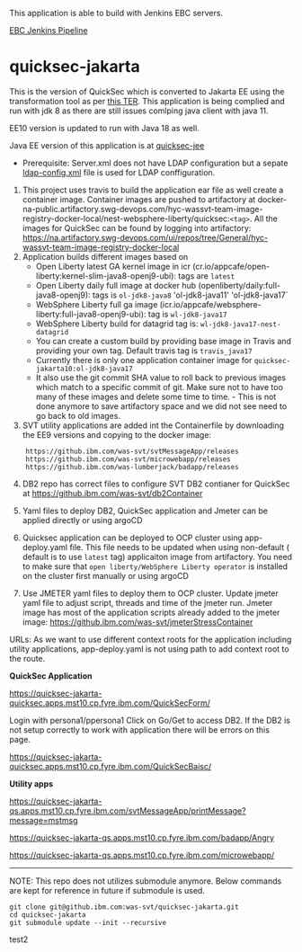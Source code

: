 This application is able to build with Jenkins EBC servers.

[EBC Jenkins Pipeline](https://libh-proxy1.fyre.ibm.com/cognitive-dev/pipelineList.html?weeks=4&group=WAS-SVT)


# quicksec-jakarta
This is the version of QuickSec which is converted to Jakarta EE using the transformation tool as per [this TER](https://github.ibm.com/websphere/system-test/issues/403). This application is being complied and run with jdk 8 as there are still issues comlping java client with java 11. 

EE10 version is updated to run with Java 18 as well.

Java EE version of this application is at [quicksec-jee](https://github.ibm.com/was-svt/quicksec-jee)
 
 * Prerequisite: 
   Server.xml does not have LDAP configuration but a sepate [ldap-config.xml](https://github.ibm.com/was-svt/quicksec-jakarta/blob/main/config/ldap-config.xml) file is used for LDAP conffiguration. 

1. This project uses travis to build the application ear file as well create a container image. Container images are pushed to artifactory at docker-na-public.artifactory.swg-devops.com/hyc-wassvt-team-image-registry-docker-local/nest-websphere-liberty/quicksec:`<tag>`. All the images for QuickSec can be found by logging into artifactory: https://na.artifactory.swg-devops.com/ui/repos/tree/General/hyc-wassvt-team-image-registry-docker-local
3. Application builds different images based on 
   *  Open Liberty latest GA kernel image in icr (cr.io/appcafe/open-liberty:kernel-slim-java8-openj9-ubi): tags are `latest`
   *  Open Liberty daily full image at docker hub (openliberty/daily:full-java8-openj9): tags is `ol-jdk8-java8` 'ol-jdk8-java11' 'ol-jdk8-java17`
   *  WebSphere Liberty full ga image (icr.io/appcafe/websphere-liberty:full-java8-openj9-ubi): tag is `wl-jdk8-java17`
   *  WebSphere Liberty build for datagrid tag is: `wl-jdk8-java17-nest-datagrid`
   *  You can create a custom build by providing base image in Travis and providing your own tag. Default travis tag is `travis_java17`
   * Currently there is only one application container image for `quicksec-jakarta10:ol-jdk8-java17` 
   *  It also use the git commit SHA value to roll back to previous images which match to a specific commit of git. Make sure not to have too many of these images and delete some time to time. - This is not done anymore to save artifactory space and we did not see need to go back to old images.
4. SVT utility applications are added int the Containerfile by downloading the EE9 versions and copying to the docker image:

```
    https://github.ibm.com/was-svt/svtMessageApp/releases
    https://github.ibm.com/was-svt/microwebapp/releases
    https://github.ibm.com/was-lumberjack/badapp/releases
```
 4. DB2 repo has correct files to configure SVT DB2 contianer for QuickSec at https://github.ibm.com/was-svt/db2Container
 
 5. Yaml files to deploy DB2, QuickSec application and Jmeter can be applied directly or using argoCD
 
 6. Quicksec application can be deployed to OCP cluster using app-deploy.yaml file. This file needs to be updated when using non-default ( default is to use `latest` tag) applicaiton image from artifactory. You need to make sure that `open liberty/WebSphere Liberty operator` is installed on the cluster first manually or using argoCD
  
 7. Use JMETER yaml files to deploy them to OCP cluster. Update jmeter yaml file to adjust script, threads and time of the jmeter run. Jmeter image has most of the application scripts already added to the jmeter image: https://github.ibm.com/was-svt/jmeterStressContainer

URLs: As we want to use different context roots for the application including utility applications, app-deploy.yaml is not using path to add context root to the route. 

**QuickSec Application**

https://quicksec-jakarta-quicksec.apps.mst10.cp.fyre.ibm.com/QuickSecForm/

Login with persona1/ppersona1
Click on Go/Get to access DB2. If the DB2 is not setup correctly to work with application there will be errors on this page.

https://quicksec-jakarta-quicksec.apps.mst10.cp.fyre.ibm.com/QuickSecBaisc/

**Utility apps**

   https://quicksec-jakarta-qs.apps.mst10.cp.fyre.ibm.com/svtMessageApp/printMessage?message=mstmsg

   https://quicksec-jakarta-qs.apps.mst10.cp.fyre.ibm.com/badapp/Angry

   https://quicksec-jakarta-qs.apps.mst10.cp.fyre.ibm.com/microwebapp/


---------

NOTE: This repo does not utilizes submodule anymore. Below commands are kept for reference in future if submodule is used.

```
git clone git@github.ibm.com:was-svt/quicksec-jakarta.git
cd quicksec-jakarta
git submodule update --init --recursive
```
test2
